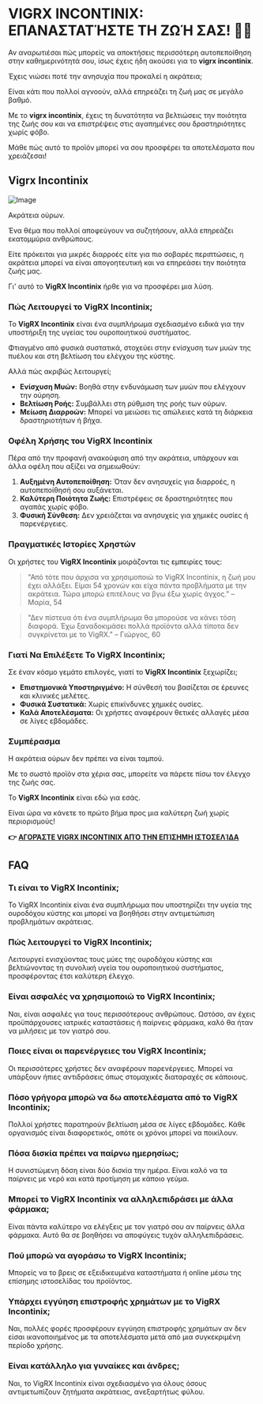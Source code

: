 # VIGRX INCONTINIX: ΕΠΑΝΑΣΤΑΤΉΣΤΕ ΤΗ ΖΩΉ ΣΑΣ! 🛑🚽

Αν αναρωτιέσαι πώς μπορείς να αποκτήσεις περισσότερη αυτοπεποίθηση στην καθημερινότητά σου, ίσως έχεις ήδη ακούσει για το **vigrx incontinix**. 

Έχεις νιώσει ποτέ την ανησυχία που προκαλεί η ακράτεια; 

Είναι κάτι που πολλοί αγνοούν, αλλά επηρεάζει τη ζωή μας σε μεγάλο βαθμό. 

Με το **vigrx incontinix**, έχεις τη δυνατότητα να βελτιώσεις την ποιότητα της ζωής σου και να επιστρέψεις στις αγαπημένες σου δραστηριότητες χωρίς φόβο. 

Μάθε πώς αυτό το προϊόν μπορεί να σου προσφέρει τα αποτελέσματα που χρειάζεσαι!

## Vigrx Incontinix

![Image](https://www2.sellhealth.com/563/vigrx_incontinix_4_1.jpg)

Ακράτεια ούρων. 

Ένα θέμα που πολλοί αποφεύγουν να συζητήσουν, αλλά επηρεάζει εκατομμύρια ανθρώπους.

Είτε πρόκειται για μικρές διαρροές είτε για πιο σοβαρές περιπτώσεις, η ακράτεια μπορεί να είναι απογοητευτική και να επηρεάσει την ποιότητα ζωής μας.

Γι' αυτό το **VigRX Incontinix** ήρθε για να προσφέρει μια λύση.

### Πώς Λειτουργεί το VigRX Incontinix;

Το **VigRX Incontinix** είναι ένα συμπλήρωμα σχεδιασμένο ειδικά για την υποστήριξη της υγείας του ουροποιητικού συστήματος. 

Φτιαγμένο από φυσικά συστατικά, στοχεύει στην ενίσχυση των μυών της πυέλου και στη βελτίωση του ελέγχου της κύστης.

Αλλά πώς ακριβώς λειτουργεί;

- **Ενίσχυση Μυών:** Βοηθά στην ενδυνάμωση των μυών που ελέγχουν την ούρηση.
- **Βελτίωση Ροής:** Συμβάλλει στη ρύθμιση της ροής των ούρων.
- **Μείωση Διαρροών:** Μπορεί να μειώσει τις απώλειες κατά τη διάρκεια δραστηριοτήτων ή βήχα.

### Οφέλη Χρήσης του VigRX Incontinix

Πέρα από την προφανή ανακούφιση από την ακράτεια, υπάρχουν και άλλα οφέλη που αξίζει να σημειωθούν:

1. **Αυξημένη Αυτοπεποίθηση:** Όταν δεν ανησυχείς για διαρροές, η αυτοπεποίθησή σου αυξάνεται.
2. **Καλύτερη Ποιότητα Ζωής:** Επιστρέφεις σε δραστηριότητες που αγαπάς χωρίς φόβο.
3. **Φυσική Σύνθεση:** Δεν χρειάζεται να ανησυχείς για χημικές ουσίες ή παρενέργειες.

### Πραγματικές Ιστορίες Χρηστών

Οι χρήστες του **VigRX Incontinix** μοιράζονται τις εμπειρίες τους:

> "Από τότε που άρχισα να χρησιμοποιώ το VigRX Incontinix, η ζωή μου έχει αλλάξει. 
> Είμαι 54 χρονών και είχα πάντα προβλήματα με την ακράτεια. 
> Τώρα μπορώ επιτέλους να βγω έξω χωρίς άγχος." 
> – Μαρία, 54

> "Δεν πίστευα ότι ένα συμπλήρωμα θα μπορούσε να κάνει τόση διαφορά. 
> Έχω ξαναδοκιμάσει πολλά προϊόντα αλλά τίποτα δεν συγκρίνεται με το VigRX." 
> – Γιώργος, 60

### Γιατί Να Επιλέξετε Το VigRX Incontinix;

Σε έναν κόσμο γεμάτο επιλογές, γιατί το **VigRX Incontinix** ξεχωρίζει;

- **Επιστημονικά Υποστηριγμένο:** Η σύνθεσή του βασίζεται σε έρευνες και κλινικές μελέτες.
- **Φυσικά Συστατικά:** Χωρίς επικίνδυνες χημικές ουσίες.
- **Καλά Αποτελέσματα:** Οι χρήστες αναφέρουν θετικές αλλαγές μέσα σε λίγες εβδομάδες.

### Συμπέρασμα

Η ακράτεια ούρων δεν πρέπει να είναι ταμπού.

Με το σωστό προϊόν στα χέρια σας, μπορείτε να πάρετε πίσω τον έλεγχο της ζωής σας.

Το **VigRX Incontinix** είναι εδώ για εσάς. 

Είναι ώρα να κάνετε το πρώτο βήμα προς μια καλύτερη ζωή χωρίς περιορισμούς!



**👉 [ΑΓΟΡΆΣΤΕ VIGRX INCONTINIX ΑΠΌ ΤΗΝ ΕΠΊΣΗΜΗ ΙΣΤΟΣΕΛΊΔΑ](https://gchaffi.com/OCUBeK8z)**

## FAQ

### Τι είναι το VigRX Incontinix;
To VigRX Incontinix είναι ένα συμπλήρωμα που υποστηρίζει την υγεία της ουροδόχου κύστης και μπορεί να βοηθήσει στην αντιμετώπιση προβλημάτων ακράτειας.

### Πώς λειτουργεί το VigRX Incontinix;
Λειτουργεί ενισχύοντας τους μύες της ουροδόχου κύστης και βελτιώνοντας τη συνολική υγεία του ουροποιητικού συστήματος, προσφέροντας έτσι καλύτερη έλεγχο.

### Είναι ασφαλές να χρησιμοποιώ το VigRX Incontinix;
Ναι, είναι ασφαλές για τους περισσότερους ανθρώπους. Ωστόσο, αν έχεις προϋπάρχουσες ιατρικές καταστάσεις ή παίρνεις φάρμακα, καλό θα ήταν να μιλήσεις με τον γιατρό σου.

### Ποιες είναι οι παρενέργειες του VigRX Incontinix;
Οι περισσότερες χρήστες δεν αναφέρουν παρενέργειες. Μπορεί να υπάρξουν ήπιες αντιδράσεις όπως στομαχικές διαταραχές σε κάποιους.

### Πόσο γρήγορα μπορώ να δω αποτελέσματα από το VigRX Incontinix;
Πολλοί χρήστες παρατηρούν βελτίωση μέσα σε λίγες εβδομάδες. Κάθε οργανισμός είναι διαφορετικός, οπότε οι χρόνοι μπορεί να ποικίλουν.

### Πόσα δισκία πρέπει να παίρνω ημερησίως;
Η συνιστώμενη δόση είναι δύο δισκία την ημέρα. Είναι καλό να τα παίρνεις με νερό και κατά προτίμηση με κάποιο γεύμα.

### Μπορεί το VigRX Incontinix να αλληλεπιδράσει με άλλα φάρμακα;
Είναι πάντα καλύτερο να ελέγξεις με τον γιατρό σου αν παίρνεις άλλα φάρμακα. Αυτό θα σε βοηθήσει να αποφύγεις τυχόν αλληλεπιδράσεις.

### Πού μπορώ να αγοράσω το VigRX Incontinix;
Μπορείς να το βρεις σε εξειδικευμένα καταστήματα ή online μέσω της επίσημης ιστοσελίδας του προϊόντος.

### Υπάρχει εγγύηση επιστροφής χρημάτων με το VigRX Incontinix;
Ναι, πολλές φορές προσφέρουν εγγύηση επιστροφής χρημάτων αν δεν είσαι ικανοποιημένος με τα αποτελέσματα μετά από μια συγκεκριμένη περίοδο χρήσης.

### Είναι κατάλληλο για γυναίκες και άνδρες;
Ναι, το VigRX Incontinix είναι σχεδιασμένο για όλους όσους αντιμετωπίζουν ζητήματα ακράτειας, ανεξαρτήτως φύλου.